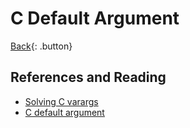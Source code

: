 # C Default Argument

[Back](./c.md){: .button}


## References and Reading

- [Solving C varargs](https://modelingwithdata.org/arch/00000022.htm)
- [C default argument](https://stackoverflow.com/questions/1472138/c-default-arguments)

